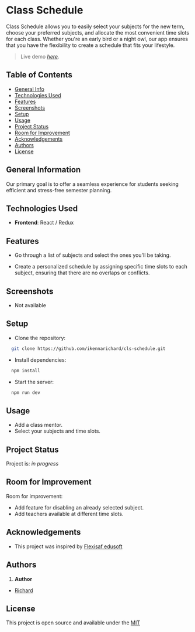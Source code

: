 # Class Schedule

Class Schedule allows you to easily select your subjects for the new term, choose your preferred subjects, and allocate the most convenient time slots for each class. Whether you're an early bird or a night owl, our app ensures that you have the flexibility to create a schedule that fits your lifestyle.

> Live demo [_here_](https://cls-schedule.netlify.app/).

## Table of Contents

* [General Info](#general-information)
* [Technologies Used](#technologies-used)
* [Features](#features)
* [Screenshots](#screenshots)
* [Setup](#setup)
* [Usage](#usage)
* [Project Status](#project-status)
* [Room for Improvement](#room-for-improvement)
* [Acknowledgements](#acknowledgements)
* [Authors](#authors)
* [License](#license)

## General Information

Our primary goal is to offer a seamless experience for students seeking efficient and stress-free semester planning.

## Technologies Used

* __Frontend__: React / Redux

## Features

* Go through a list of subjects and select the ones you'll be taking.

* Create a personalized schedule by assigning specific time slots to each subject, ensuring that there are no overlaps or conflicts.

## Screenshots

* Not available

## Setup

* Clone the repository:

```sh
  git clone https://github.com/ikennarichard/cls-schedule.git
```

* Install dependencies:

```sh
  npm install
```

* Start the server:

```sh
  npm run dev
```

## Usage

* Add a class mentor.
* Select your subjects and time slots.

## Project Status

Project is: _in progress_

## Room for Improvement

Room for improvement:

* Add feature for disabling an already selected subject.
* Add teachers available at different time slots.

## Acknowledgements

* This project was inspired by [Flexisaf edusoft](https://flexisaf.com)

## Authors

1. **Author**

* [Richard](https://github.com/ikennarichard)

## License

This project is open source and available under the [MIT](./LICENSE)
